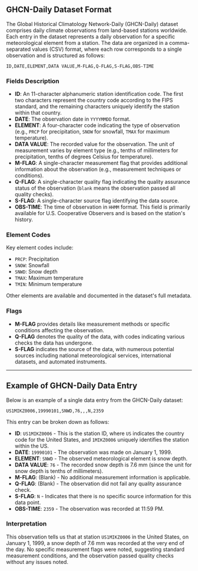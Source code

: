 ## GHCN-Daily Dataset Format

The Global Historical Climatology Network-Daily (GHCN-Daily) dataset comprises daily climate observations from land-based stations worldwide. Each entry in the dataset represents a daily observation for a specific meteorological element from a station. The data are organized in a comma-separated values (CSV) format, where each row corresponds to a single observation and is structured as follows:

```
ID,DATE,ELEMENT,DATA VALUE,M-FLAG,Q-FLAG,S-FLAG,OBS-TIME
```

### Fields Description

- **ID**: An 11-character alphanumeric station identification code. The first two characters represent the country code according to the FIPS standard, and the remaining characters uniquely identify the station within that country.
- **DATE**: The observation date in `YYYYMMDD` format.
- **ELEMENT**: A four-character code indicating the type of observation (e.g., `PRCP` for precipitation, `SNOW` for snowfall, `TMAX` for maximum temperature).
- **DATA VALUE**: The recorded value for the observation. The unit of measurement varies by element type (e.g., tenths of millimeters for precipitation, tenths of degrees Celsius for temperature).
- **M-FLAG**: A single-character measurement flag that provides additional information about the observation (e.g., measurement techniques or conditions).
- **Q-FLAG**: A single-character quality flag indicating the quality assurance status of the observation (`blank` means the observation passed all quality checks).
- **S-FLAG**: A single-character source flag identifying the data source.
- **OBS-TIME**: The time of observation in `HHMM` format. This field is primarily available for U.S. Cooperative Observers and is based on the station's history.

### Element Codes

Key element codes include:
- `PRCP`: Precipitation
- `SNOW`: Snowfall
- `SNWD`: Snow depth
- `TMAX`: Maximum temperature
- `TMIN`: Minimum temperature

Other elements are available and documented in the dataset's full metadata.

### Flags

- **M-FLAG** provides details like measurement methods or specific conditions affecting the observation.
- **Q-FLAG** denotes the quality of the data, with codes indicating various checks the data has undergone.
- **S-FLAG** indicates the source of the data, with numerous potential sources including national meteorological services, international datasets, and automated instruments.

---

## Example of GHCN-Daily Data Entry

Below is an example of a single data entry from the GHCN-Daily dataset:

```
US1MIKZ0006,19990101,SNWD,76,,,N,2359
```

This entry can be broken down as follows:

- **ID**: `US1MIKZ0006` - This is the station ID, where `US` indicates the country code for the United States, and `1MIKZ0006` uniquely identifies the station within the US.
- **DATE**: `19990101` - The observation was made on January 1, 1999.
- **ELEMENT**: `SNWD` - The observed meteorological element is snow depth.
- **DATA VALUE**: `76` - The recorded snow depth is 7.6 mm (since the unit for snow depth is tenths of millimeters).
- **M-FLAG**: (Blank) - No additional measurement information is applicable.
- **Q-FLAG**: (Blank) - The observation did not fail any quality assurance check.
- **S-FLAG**: `N` - Indicates that there is no specific source information for this data point.
- **OBS-TIME**: `2359` - The observation was recorded at 11:59 PM.

### Interpretation

This observation tells us that at station `US1MIKZ0006` in the United States, on January 1, 1999, a snow depth of 7.6 mm was recorded at the very end of the day. No specific measurement flags were noted, suggesting standard measurement conditions, and the observation passed quality checks without any issues noted.


